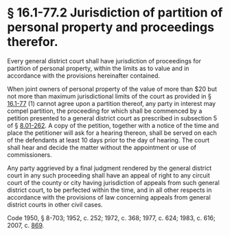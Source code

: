 # § 16.1-77.2 Jurisdiction of partition of personal property and proceedings therefor.

<p>Every general district court shall have jurisdiction of proceedings for partition of personal property, within the limits as to value and in accordance with the provisions hereinafter contained.</p><p>When joint owners of personal property of the value of more than $20 but not more than maximum jurisdictional limits of the court as provided in § <a href='http://law.lis.virginia.gov/vacode/16.1-77/'>16.1-77</a> (1) cannot agree upon a partition thereof, any party in interest may compel partition, the proceeding for which shall be commenced by a petition presented to a general district court as prescribed in subsection 5 of § <a href='http://law.lis.virginia.gov/vacode/8.01-262/'>8.01-262</a>. A copy of the petition, together with a notice of the time and place the petitioner will ask for a hearing thereon, shall be served on each of the defendants at least 10 days prior to the day of hearing. The court shall hear and decide the matter without the appointment or use of commissioners.</p><p>Any party aggrieved by a final judgment rendered by the general district court in any such proceeding shall have an appeal of right to any circuit court of the county or city having jurisdiction of appeals from such general district court, to be perfected within the time, and in all other respects in accordance with the provisions of law concerning appeals from general district courts in other civil cases.</p><p>Code 1950, § 8-703; 1952, c. 252; 1972, c. 368; 1977, c. 624; 1983, c. 616; 2007, c. <a href='http://lis.virginia.gov/cgi-bin/legp604.exe?071+ful+CHAP0869'>869</a>.</p>